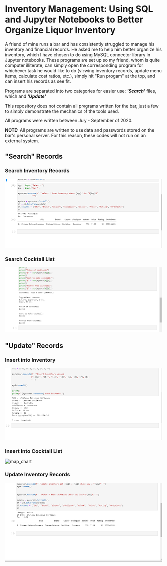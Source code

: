 # Inventory Management: Using SQL and Jupyter Notebooks to Better Organize Liquor Inventory

A friend of mine runs a bar and has consistently struggled to manage his inventory and financial records. He asked me to help him better organize his inventory, which I have chosen to do using MySQL connector library in Jupyter notebooks. These programs are set up so my friend, whom is quite computer illiterate, can simply open the corresponding program for whichever task he would like to do (viewing inventory records, update menu items, calculate cost ratios, etc.), simply hit "Run progam" at the top, and can insert his records as see fit.

Programs are separated into two categories for easier use: ***'Search'*** files, which  and ***'Update'***

This repository does not contain all programs written for the bar, just a few to simply demonstrate the mechanics of the tools used.

All programs were written between July - September of 2020.

**NOTE:** All programs are written to use data and passwords stored on the bar's personal server. For this reason, these codes will not run on an external system.

## "Search" Records

### Search Inventory Records

![map_chart](Images/Search_inventory_ss.png)

### Search Cocktail List

![map_chart](Images/Search_drinklist_ss.png)

## "Update" Records

### Insert into Inventory

![map_chart](Images/Insert_into_inventory_ss.png)

### Insert into Cocktail List

![map_chart](Images/Insert_into_drinklist.png)

### Update Inventory Records

![map_chart](Images/Update_inventory_ss.png)

